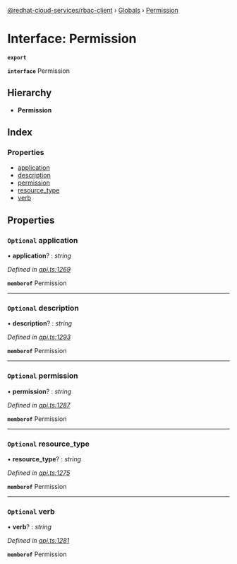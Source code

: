 [@redhat-cloud-services/rbac-client](../README.md) › [Globals](../globals.md) › [Permission](permission.md)

# Interface: Permission

**`export`** 

**`interface`** Permission

## Hierarchy

* **Permission**

## Index

### Properties

* [application](permission.md#optional-application)
* [description](permission.md#optional-description)
* [permission](permission.md#optional-permission)
* [resource_type](permission.md#optional-resource_type)
* [verb](permission.md#optional-verb)

## Properties

### `Optional` application

• **application**? : *string*

*Defined in [api.ts:1269](https://github.com/RedHatInsights/javascript-clients/blob/master/packages/rbac/api.ts#L1269)*

**`memberof`** Permission

___

### `Optional` description

• **description**? : *string*

*Defined in [api.ts:1293](https://github.com/RedHatInsights/javascript-clients/blob/master/packages/rbac/api.ts#L1293)*

**`memberof`** Permission

___

### `Optional` permission

• **permission**? : *string*

*Defined in [api.ts:1287](https://github.com/RedHatInsights/javascript-clients/blob/master/packages/rbac/api.ts#L1287)*

**`memberof`** Permission

___

### `Optional` resource_type

• **resource_type**? : *string*

*Defined in [api.ts:1275](https://github.com/RedHatInsights/javascript-clients/blob/master/packages/rbac/api.ts#L1275)*

**`memberof`** Permission

___

### `Optional` verb

• **verb**? : *string*

*Defined in [api.ts:1281](https://github.com/RedHatInsights/javascript-clients/blob/master/packages/rbac/api.ts#L1281)*

**`memberof`** Permission
